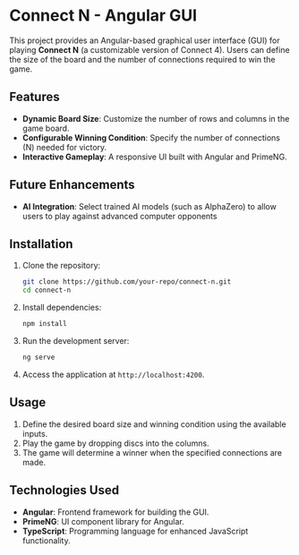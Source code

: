 # Connect N - Angular GUI

This project provides an Angular-based graphical user interface (GUI) for playing **Connect N** (a customizable version of Connect 4). Users can define the size of the board and the number of connections required to win the game.

## Features

- **Dynamic Board Size**: Customize the number of rows and columns in the game board.
- **Configurable Winning Condition**: Specify the number of connections (N) needed for victory.
- **Interactive Gameplay**: A responsive UI built with Angular and PrimeNG.

## Future Enhancements

- **AI Integration**: Select trained AI models (such as AlphaZero) to allow users to play against advanced computer opponents

## Installation

1. Clone the repository:
   ```bash
   git clone https://github.com/your-repo/connect-n.git
   cd connect-n
   ```
2. Install dependencies:
   ```bash
   npm install
   ```
3. Run the development server:
   ```bash
   ng serve
   ```
4. Access the application at `http://localhost:4200`.

## Usage

1. Define the desired board size and winning condition using the available inputs.
2. Play the game by dropping discs into the columns.
3. The game will determine a winner when the specified connections are made.

## Technologies Used

- **Angular**: Frontend framework for building the GUI.
- **PrimeNG**: UI component library for Angular.
- **TypeScript**: Programming language for enhanced JavaScript functionality.
